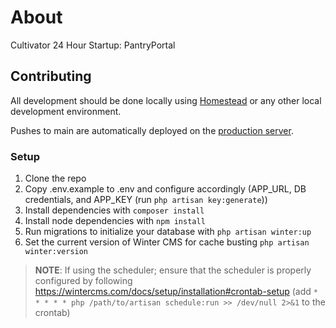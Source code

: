 # About

Cultivator 24 Hour Startup: PantryPortal

## Contributing

All development should be done locally using [Homestead](https://laravel.com/docs/8.x/homestead) or any other local development environment.

Pushes to main are automatically deployed on the [production server](https://blizzard.wintercms.com/).

### Setup

1. Clone the repo
2. Copy .env.example to .env and configure accordingly (APP_URL, DB credentials, and APP_KEY (run `php artisan key:generate`))
3. Install dependencies with `composer install`
4. Install node dependencies with `npm install`
5. Run migrations to initialize your database with `php artisan winter:up`
6. Set the current version of Winter CMS for cache busting `php artisan winter:version`

> **NOTE**: If using the scheduler; ensure that the scheduler is properly configured by following https://wintercms.com/docs/setup/installation#crontab-setup (add `* * * * * php /path/to/artisan schedule:run >> /dev/null 2>&1` to the crontab)
